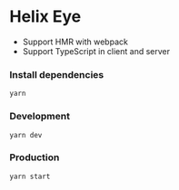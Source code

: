 # Helix Eye

- Support HMR with webpack
- Support TypeScript in client and server

### Install dependencies

```
yarn 
```

### Development

```
yarn dev
```


### Production

```
yarn start
```
